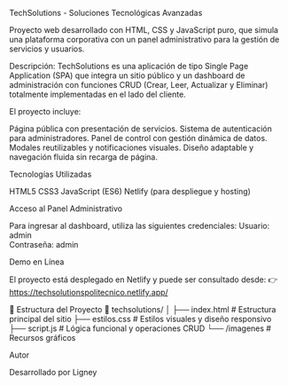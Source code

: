 TechSolutions - Soluciones Tecnológicas Avanzadas

Proyecto web desarrollado con HTML, CSS y JavaScript puro, que simula una plataforma corporativa con un panel administrativo para la gestión de servicios y usuarios.

Descripción: TechSolutions es una aplicación de tipo Single Page Application (SPA) que integra un sitio público y un dashboard de administración con funciones CRUD (Crear, Leer, Actualizar y Eliminar) totalmente implementadas en el lado del cliente.

El proyecto incluye:

Página pública con presentación de servicios.
Sistema de autenticación para administradores.
Panel de control con gestión dinámica de datos.
Modales reutilizables y notificaciones visuales.
Diseño adaptable y navegación fluida sin recarga de página.

Tecnologías Utilizadas

HTML5
CSS3
JavaScript (ES6)
Netlify (para despliegue y hosting)

Acceso al Panel Administrativo

Para ingresar al dashboard, utiliza las siguientes credenciales:
Usuario: admin  
Contraseña: admin

Demo en Línea

El proyecto está desplegado en Netlify y puede ser consultado desde:
👉 https://techsolutionspolitecnico.netlify.app/

📂 Estructura del Proyecto
📁 techsolutions/
│
├── index.html        # Estructura principal del sitio
├── estilos.css       # Estilos visuales y diseño responsivo
├── script.js         # Lógica funcional y operaciones CRUD
└── /imagenes         # Recursos gráficos

Autor

Desarrollado por Ligney
